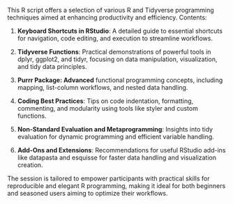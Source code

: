 This R script offers a selection of various R and Tidyverse programming techniques aimed at enhancing productivity and efficiency. Contents:

1. **Keyboard Shortcuts in RStudio**: A detailed guide to essential shortcuts for navigation, code editing, and execution to streamline workflows.
   
2. **Tidyverse Functions**: Practical demonstrations of powerful tools in dplyr, ggplot2, and tidyr, focusing on data manipulation, visualization, and tidy data principles.

3. **Purrr Package: Advanced** functional programming concepts, including mapping, list-column workflows, and nested data handling.
   
4. **Coding Best Practices**: Tips on code indentation, formatting, commenting, and modularity using tools like styler and custom functions.
   
5. **Non-Standard Evaluation and Metaprogramming**: Insights into tidy evaluation for dynamic programming and efficient variable handling.
   
6. **Add-Ons and Extensions**: Recommendations for useful RStudio add-ins like datapasta and esquisse for faster data handling and visualization creation.
   
The session is tailored to empower participants with practical skills for reproducible and elegant R programming, making it ideal for both beginners and seasoned users aiming to optimize their workflows.
